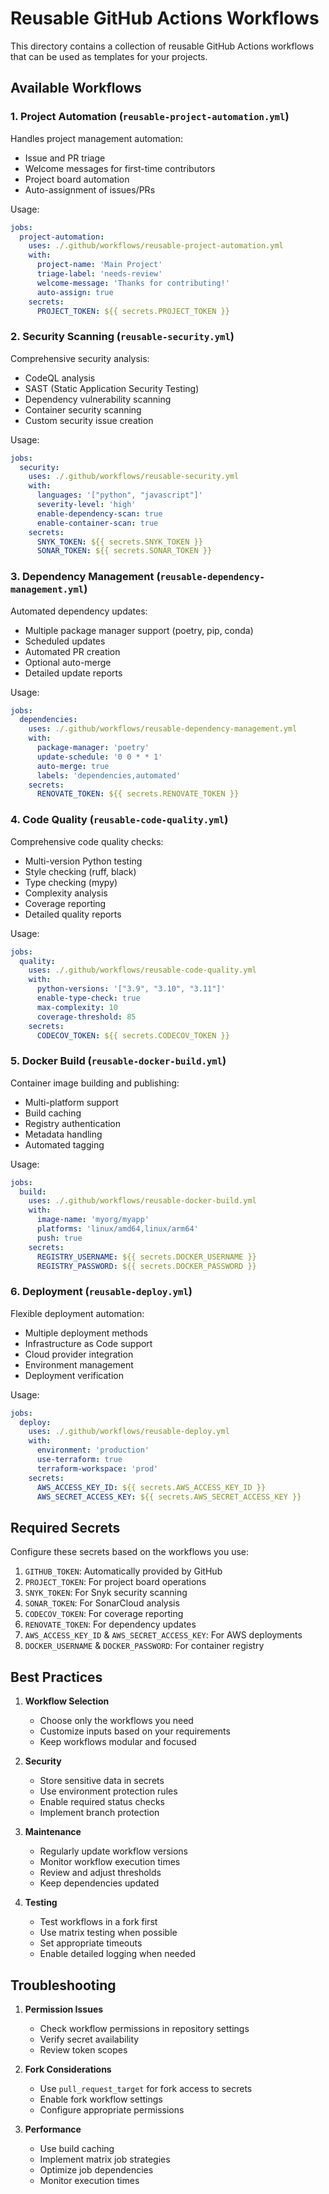 # Reusable GitHub Actions Workflows

This directory contains a collection of reusable GitHub Actions workflows that can be used as templates for your projects.

## Available Workflows

### 1. Project Automation (`reusable-project-automation.yml`)
Handles project management automation:
- Issue and PR triage
- Welcome messages for first-time contributors
- Project board automation
- Auto-assignment of issues/PRs

Usage:
```yaml
jobs:
  project-automation:
    uses: ./.github/workflows/reusable-project-automation.yml
    with:
      project-name: 'Main Project'
      triage-label: 'needs-review'
      welcome-message: 'Thanks for contributing!'
      auto-assign: true
    secrets:
      PROJECT_TOKEN: ${{ secrets.PROJECT_TOKEN }}
```

### 2. Security Scanning (`reusable-security.yml`)
Comprehensive security analysis:
- CodeQL analysis
- SAST (Static Application Security Testing)
- Dependency vulnerability scanning
- Container security scanning
- Custom security issue creation

Usage:
```yaml
jobs:
  security:
    uses: ./.github/workflows/reusable-security.yml
    with:
      languages: '["python", "javascript"]'
      severity-level: 'high'
      enable-dependency-scan: true
      enable-container-scan: true
    secrets:
      SNYK_TOKEN: ${{ secrets.SNYK_TOKEN }}
      SONAR_TOKEN: ${{ secrets.SONAR_TOKEN }}
```

### 3. Dependency Management (`reusable-dependency-management.yml`)
Automated dependency updates:
- Multiple package manager support (poetry, pip, conda)
- Scheduled updates
- Automated PR creation
- Optional auto-merge
- Detailed update reports

Usage:
```yaml
jobs:
  dependencies:
    uses: ./.github/workflows/reusable-dependency-management.yml
    with:
      package-manager: 'poetry'
      update-schedule: '0 0 * * 1'
      auto-merge: true
      labels: 'dependencies,automated'
    secrets:
      RENOVATE_TOKEN: ${{ secrets.RENOVATE_TOKEN }}
```

### 4. Code Quality (`reusable-code-quality.yml`)
Comprehensive code quality checks:
- Multi-version Python testing
- Style checking (ruff, black)
- Type checking (mypy)
- Complexity analysis
- Coverage reporting
- Detailed quality reports

Usage:
```yaml
jobs:
  quality:
    uses: ./.github/workflows/reusable-code-quality.yml
    with:
      python-versions: '["3.9", "3.10", "3.11"]'
      enable-type-check: true
      max-complexity: 10
      coverage-threshold: 85
    secrets:
      CODECOV_TOKEN: ${{ secrets.CODECOV_TOKEN }}
```

### 5. Docker Build (`reusable-docker-build.yml`)
Container image building and publishing:
- Multi-platform support
- Build caching
- Registry authentication
- Metadata handling
- Automated tagging

Usage:
```yaml
jobs:
  build:
    uses: ./.github/workflows/reusable-docker-build.yml
    with:
      image-name: 'myorg/myapp'
      platforms: 'linux/amd64,linux/arm64'
      push: true
    secrets:
      REGISTRY_USERNAME: ${{ secrets.DOCKER_USERNAME }}
      REGISTRY_PASSWORD: ${{ secrets.DOCKER_PASSWORD }}
```

### 6. Deployment (`reusable-deploy.yml`)
Flexible deployment automation:
- Multiple deployment methods
- Infrastructure as Code support
- Cloud provider integration
- Environment management
- Deployment verification

Usage:
```yaml
jobs:
  deploy:
    uses: ./.github/workflows/reusable-deploy.yml
    with:
      environment: 'production'
      use-terraform: true
      terraform-workspace: 'prod'
    secrets:
      AWS_ACCESS_KEY_ID: ${{ secrets.AWS_ACCESS_KEY_ID }}
      AWS_SECRET_ACCESS_KEY: ${{ secrets.AWS_SECRET_ACCESS_KEY }}
```

## Required Secrets

Configure these secrets based on the workflows you use:

1. `GITHUB_TOKEN`: Automatically provided by GitHub
2. `PROJECT_TOKEN`: For project board operations
3. `SNYK_TOKEN`: For Snyk security scanning
4. `SONAR_TOKEN`: For SonarCloud analysis
5. `CODECOV_TOKEN`: For coverage reporting
6. `RENOVATE_TOKEN`: For dependency updates
7. `AWS_ACCESS_KEY_ID` & `AWS_SECRET_ACCESS_KEY`: For AWS deployments
8. `DOCKER_USERNAME` & `DOCKER_PASSWORD`: For container registry

## Best Practices

1. **Workflow Selection**
   - Choose only the workflows you need
   - Customize inputs based on your requirements
   - Keep workflows modular and focused

2. **Security**
   - Store sensitive data in secrets
   - Use environment protection rules
   - Enable required status checks
   - Implement branch protection

3. **Maintenance**
   - Regularly update workflow versions
   - Monitor workflow execution times
   - Review and adjust thresholds
   - Keep dependencies updated

4. **Testing**
   - Test workflows in a fork first
   - Use matrix testing when possible
   - Set appropriate timeouts
   - Enable detailed logging when needed

## Troubleshooting

1. **Permission Issues**
   - Check workflow permissions in repository settings
   - Verify secret availability
   - Review token scopes

2. **Fork Considerations**
   - Use `pull_request_target` for fork access to secrets
   - Enable fork workflow settings
   - Configure appropriate permissions

3. **Performance**
   - Use build caching
   - Implement matrix job strategies
   - Optimize job dependencies
   - Monitor execution times
